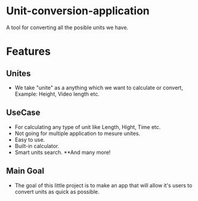 # Unit-conversion-application
A tool for converting all the posible units we have.

# Features
## Unites
  * We take "unite" as a anything which we want to calculate or convert, Example: Height, Video length etc.
## UseCase
  * For calculating any type of unit like Length, Hight, Time etc.
  * Not going for multiple application to mesure unites.
  * Easy to use.
  * Built-in calculator.
  * Smart units search.
  **And many more!
## Main Goal
  * The goal of this little project is to make an app that will allow it's users to convert units as quick as possible.
